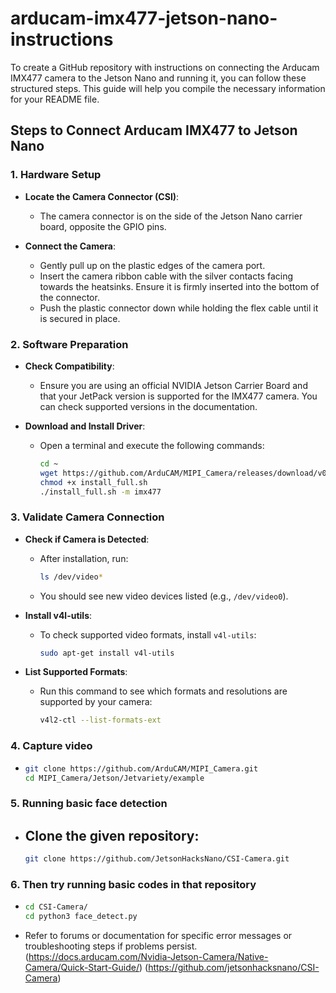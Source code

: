 # arducam-imx477-jetson-nano-instructions
To create a GitHub repository with instructions on connecting the Arducam IMX477 camera to the Jetson Nano and running it, you can follow these structured steps. This guide will help you compile the necessary information for your README file.

## Steps to Connect Arducam IMX477 to Jetson Nano

### ****1. Hardware Setup****

- **Locate the Camera Connector (CSI)**: 
  - The camera connector is on the side of the Jetson Nano carrier board, opposite the GPIO pins.
  
- **Connect the Camera**:
  - Gently pull up on the plastic edges of the camera port.
  - Insert the camera ribbon cable with the silver contacts facing towards the heatsinks. Ensure it is firmly inserted into the bottom of the connector.
  - Push the plastic connector down while holding the flex cable until it is secured in place.

### ****2. Software Preparation****

- **Check Compatibility**:
  - Ensure you are using an official NVIDIA Jetson Carrier Board and that your JetPack version is supported for the IMX477 camera. You can check supported versions in the documentation.

- **Download and Install Driver**:
  - Open a terminal and execute the following commands:

    ```bash
    cd ~
    wget https://github.com/ArduCAM/MIPI_Camera/releases/download/v0.0.3/install_full.sh
    chmod +x install_full.sh
    ./install_full.sh -m imx477

    ```

### ****3. Validate Camera Connection****

- **Check if Camera is Detected**:
  - After installation, run:

    ```bash
    ls /dev/video*
    ```

  - You should see new video devices listed (e.g., `/dev/video0`).

- **Install v4l-utils**:
  - To check supported video formats, install `v4l-utils`:

    ```bash
    sudo apt-get install v4l-utils
    ```

- **List Supported Formats**:
  - Run this command to see which formats and resolutions are supported by your camera:

    ```bash
    v4l2-ctl --list-formats-ext
    ```

### ****4. Capture video****

-
    ```bash
    git clone https://github.com/ArduCAM/MIPI_Camera.git
    cd MIPI_Camera/Jetson/Jetvariety/example
    ```

### ****5. Running basic face detection****
 
- **Clone the given repository**:
  - 
    ```bash
    git clone https://github.com/JetsonHacksNano/CSI-Camera.git
    ```

### ****6. Then try running basic codes in that repository****

- 
    ```bash
    cd CSI-Camera/
    cd python3 face_detect.py
    ```

  
- Refer to forums or documentation for specific error messages or troubleshooting steps if problems persist.
(https://docs.arducam.com/Nvidia-Jetson-Camera/Native-Camera/Quick-Start-Guide/)
(https://github.com/jetsonhacksnano/CSI-Camera)

